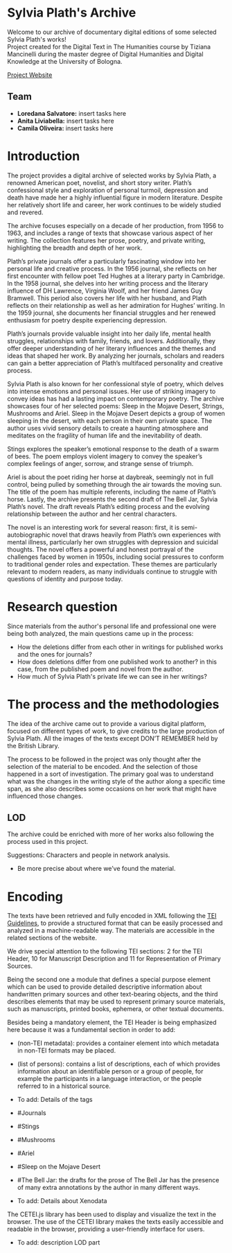 # Sylvia Plath's Archive

Welcome to our archive of documentary digital editions of some selected Sylvia Plath's works! <br>
Project created for the Digital Text in The Humanities course by Tiziana Mancinelli during the master degree of Digital Humanities and Digital Knowledge at the University of Bologna.

[Project Website](https://thebelljar-dse.github.io/TheBellJar-dse/)

Team
-
- **Loredana Salvatore:** insert tasks here
- **Anita Liviabella:** insert tasks here
- **Camila Oliveira:** insert tasks here

# Introduction

<p> The project provides a digital archive of selected works by Sylvia Plath, a renowned American poet, novelist, and short story writer. Plath’s confessional style and exploration of personal turmoil, depression and death have made her a highly influential figure in modern literature. Despite her relatively short life and career, her work continues to be widely studied and revered.</p>
<p>The archive focuses especially on a decade of her production, from 1956 to 1963, and includes a range of texts that showcase various aspect of her writing. The collection features her prose, poetry, and private writing, highlighting the breadth and depth of her work.</p>
<p>Plath’s private journals offer a particularly fascinating window into her personal life and creative process. In the 1956 journal, she reflects on her first encounter with fellow poet Ted Hughes at a literary party in Cambridge. In the 1958 journal, she delves into her writing process and the literary influence of DH Lawrence, Virginia Woolf, and her friend James Guy Bramwell.  This period also covers her life with her husband, and Plath reflects on their relationship as well as her admiration for Hughes’ writing. In the 1959 journal, she documents her financial struggles and her renewed enthusiasm for poetry despite experiencing depression.</p>
<p>Plath’s journals provide valuable insight into her daily life, mental health struggles, relationships with family, friends, and lovers. Additionally, they offer deeper understanding of her literary influences and the themes and ideas that shaped her work. By analyzing her journals, scholars and readers can gain a better appreciation of Plath’s multifaced personality and creative process.</p>
<p>Sylvia Plath is also known for her confessional style of poetry, which delves into intense emotions and personal issues. Her use of striking imagery to convey ideas has had a lasting impact on contemporary poetry. The archive showcases four of her selected poems:  Sleep in the Mojave Desert, Strings, Mushrooms and Ariel.
Sleep in the Mojave Desert depicts a group of women sleeping in the desert, with each person in their own private space. The author uses vivid sensory details to create a haunting atmosphere and meditates on the fragility of human life and the inevitability of death.</p>
<p>Stings explores the speaker’s emotional response to the death of a swarm of bees. The poem employs violent imagery to convey the speaker’s complex feelings of anger, sorrow, and strange sense of triumph.</p>
<p>Ariel is about the poet riding her horse at daybreak, seemingly not in full control, being pulled by something through the air towards the moving sun. The title of the poem has multiple referents, including the name of Plath’s horse.
Lastly, the archive presents the second draft of The Bell Jar, Sylvia Plath’s novel. The draft reveals Plath’s editing process and the evolving relationship between the author and her central characters. </p>
<p>The novel is an interesting work for several reason: first, it is semi-autobiographic novel that draws heavily from Plath’s own experiences with mental illness, particularly her own struggles with depression and suicidal thoughts. The novel offers a powerful and honest portrayal of the challenges faced by women in 1950s, including social pressures to conform to traditional gender roles and expectation.  These themes are particularly relevant to modern readers, as many individuals continue to struggle with questions of identity and purpose today.</p>



# Research question

Since materials from the author's personal life and professional one were being both analyzed, the main questions came up in the process:
- How the deletions differ from each other in writings for published works and the ones for journals?
- How does deletions differ from one published work to another? in this case, from the published poem and novel from the author.
- How much of Sylvia Plath's private life we can see in her writings?

# The process and the methodologies

The idea of the archive came out to provide a various digital platform, focused on different types of work, to give credits to the large production of Sylvia Plath.  All the images of the texts except DON’T REMEMBER held by the British Library.

The process to be followed in the project was only thought after the selection of the material to be encoded. And the selection of those happened in a sort of investigation. The primary goal was to understand what was the changes in the writing style of the author along a specific time span, as she also describes some occasions on her work that might have influenced those changes.

## LOD

The archive could be enriched with more of her works also following the process used in this project.

Suggestions: Characters and people in network analysis.
 
-	Be more precise about where we’ve found the material.

# Encoding

The texts have been retrieved and fully encoded in XML following the [TEI Guidelines](https://tei-c.org/), to provide a structured format that can be easily processed and analyzed in a machine-readable way. The materials are accessible in the related sections of the website.

We drive special attention to the following TEI sections: 2 for the TEI Header, 10 for Manuscript Description and 11 for Representation of Primary Sources.

Being the second one a module that defines a special purpose element which can be used to provide detailed descriptive information about handwritten primary sources and other text-bearing objects, and the third describes elements that may be used to represent primary source materials, such as manuscripts, printed books, ephemera, or other textual documents.

Besides being a mandatory element, the TEI Header is being emphasized here because it was a fundamental section in order to add:

- <xenoData> (non-TEI metadata): provides a container element into which metadata in non-TEI formats may be placed.
- <listPerson> (list of persons): contains a list of descriptions, each of which provides information about an identifiable person or a group of people, for example the participants in a language interaction, or the people referred to in a historical source. 
-	To add: Details of the tags
- #Journals
- #Stings
- #Mushrooms
- #Ariel
- #Sleep on the Mojave Desert
- #The Bell Jar: the drafts for the prose of The Bell Jar has the presence of many extra annotations by the author in many different ways.

-	To add: Details about Xenodata 

The CETEI.js library has been used to display and visualize the text in the browser. The use of the CETEI library makes the texts easily accessible and readable in the browser, providing a user-friendly interface for users. 

-	To add: description LOD part



